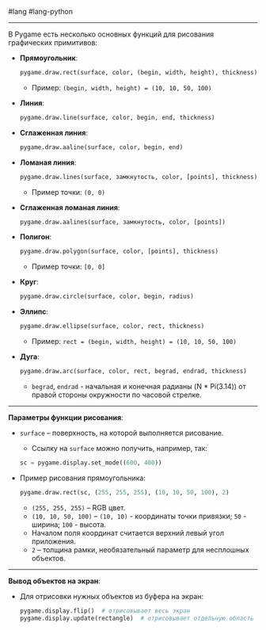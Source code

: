 #lang #lang-python 

---
В Pygame есть несколько основных функций для рисования графических примитивов:

- **Прямоугольник**:
  ```python
  pygame.draw.rect(surface, color, (begin, width, height), thickness)
  ```
  - Пример: `(begin, width, height) = (10, 10, 50, 100)`

- **Линия**:
  ```python
  pygame.draw.line(surface, color, begin, end, thickness)
  ```

- **Сглаженная линия**:
  ```python
  pygame.draw.aaline(surface, color, begin, end)
  ```

- **Ломаная линия**:
  ```python
  pygame.draw.lines(surface, замкнутость, color, [points], thickness)
  ```
  - Пример точки: `(0, 0)`

- **Сглаженная ломаная линия**:
  ```python
  pygame.draw.aalines(surface, замкнутость, color, [points])
  ```

- **Полигон**:
  ```python
  pygame.draw.polygon(surface, color, [points], thickness)
  ```
  - Пример точки: `[0, 0]`

- **Круг**:
  ```python
  pygame.draw.circle(surface, color, begin, radius)
  ```

- **Эллипс**:
  ```python
  pygame.draw.ellipse(surface, color, rect, thickness)
  ```
  - Пример: `rect = (begin, width, height) = (10, 10, 50, 100)`

- **Дуга**:
  ```python
  pygame.draw.arc(surface, color, rect, begrad, endrad, thickness)
  ```
  - `begrad`, `endrad` - начальная и конечная радианы (N * Pi(3.14)) от правой стороны окружности по часовой стрелке.

---

**Параметры функции рисования**:
- `surface` – поверхность, на которой выполняется рисование.
  - Ссылку на `surface` можно получить, например, так:
  ```python
  sc = pygame.display.set_mode((600, 400))
  ```

- Пример рисования прямоугольника:
  ```python
  pygame.draw.rect(sc, (255, 255, 255), (10, 10, 50, 100), 2)
  ```
  - `(255, 255, 255)` – RGB цвет.
  - `(10, 10, 50, 100)` – `(10, 10)` - координаты точки привязки; `50` - ширина; `100` - высота.
  - Началом поля координат считается верхний левый угол приложения.
  - `2` – толщина рамки, необязательный параметр для несплошных объектов.

---

**Вывод объектов на экран**:
- Для отрисовки нужных объектов из буфера на экран:
  ```python
  pygame.display.flip()  # отрисовывает весь экран
  pygame.display.update(rectangle)  # отрисовывает отдельную область (по умолчанию такой же как flip)
  ```
